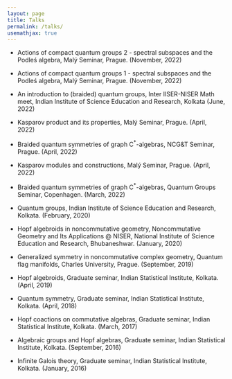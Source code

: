 ```yaml
---
layout: page
title: Talks
permalink: /talks/
usemathjax: true
---
```


- Actions of compact quantum groups 2 - spectral subspaces and the Podle&sacute; algebra, Mal&yacute; Seminar, Prague. (November, 2022)

- Actions of compact quantum groups 1 - spectral subspaces and the Podle&sacute; algebra, Mal&yacute; Seminar, Prague. (November, 2022)

- An introduction to (braided) quantum groups, Inter IISER-NISER Math meet, Indian Institute of Science Education and Research, Kolkata (June, 2022)

- Kasparov product and its properties, Mal&yacute; Seminar, Prague. (April, 2022)

- Braided quantum symmetries of graph $\mathrm{C}^*$-algebras, NCG&T Seminar, Prague. (April, 2022)

- Kasparov modules and constructions, Mal&yacute; Seminar, Prague. (April, 2022)

- Braided quantum symmetries of graph $\mathrm{C}^*$-algebras, Quantum Groups Seminar, Copenhagen. (March, 2022)

- Quantum groups, Indian Institute of Science Education and Research, Kolkata. (February, 2020)

- Hopf algebroids in noncommutative geometry, Noncommutative Geometry and Its Applications @ NISER, National Institute of Science Education and Research, Bhubaneshwar. (January, 2020)

- Generalized symmetry in noncommutative complex geometry, Quantum flag manifolds, Charles University, Prague. (September, 2019)

- Hopf algebroids, Graduate seminar, Indian Statistical Institute, Kolkata. (April, 2019)

- Quantum symmetry, Graduate seminar, Indian Statistical Institute, Kolkata. (April, 2018)

- Hopf coactions on commutative algebras, Graduate seminar, Indian Statistical Institute, Kolkata. (March, 2017)

- Algebraic groups and Hopf algebras, Graduate seminar, Indian Statistical Institute, Kolkata. (September, 2016)

- Infinite Galois theory, Graduate seminar, Indian Statistical Institute, Kolkata. (January, 2016)
